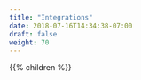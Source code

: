 ```yaml
---
title: "Integrations"
date: 2018-07-16T14:34:38-07:00
draft: false
weight: 70
---
```


{{% children %}}
